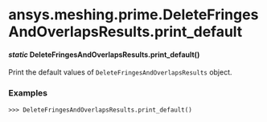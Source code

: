 <a id="ansys-meshing-prime-deletefringesandoverlapsresults-print-default"></a>

# ansys.meshing.prime.DeleteFringesAndOverlapsResults.print_default

<a id="ansys.meshing.prime.DeleteFringesAndOverlapsResults.print_default"></a>

#### *static* DeleteFringesAndOverlapsResults.print_default()

Print the default values of `DeleteFringesAndOverlapsResults` object.

### Examples

```pycon
>>> DeleteFringesAndOverlapsResults.print_default()
```

<!-- !! processed by numpydoc !! -->
